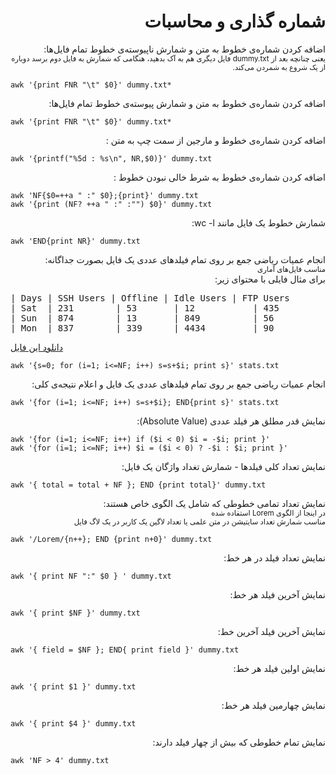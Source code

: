 <div dir="rtl"><h1> شماره گذاری و محاسبات</h1></div>
<div dir="rtl"> اضافه کردن شماره‌ی خطوط به متن و شمارش ناپیوسته‌ی خطوط تمام فایل‌ها:</div>
<div dir="rtl"><small>یعنی چنانچه بعد از dummy.txt فایل دیگری هم به آک بدهید، هنگامی که شمارش به فایل دوم برسد  دوباره از یک شروع به شمردن می‌کند.</small></div>

```
awk '{print FNR "\t" $0}' dummy.txt*
```

<div dir="rtl"> اضافه کردن شماره‌ی خطوط به متن و شمارش پیوسته‌ی خطوط تمام فایل‌ها:</div>

```
awk '{print FNR "\t" $0}' dummy.txt*
```

<div dir="rtl"> اضافه کردن شماره‌ی خطوط و مارجین از سمت چپ به متن :</div>

```
awk '{printf("%5d : %s\n", NR,$0)}' dummy.txt
```

<div dir="rtl"> اضافه کردن شماره‌ی خطوط به شرط خالی نبودن خطوط :</div>
 
```
awk 'NF{$0=++a " :" $0};{print}' dummy.txt
awk '{print (NF? ++a " :" :"") $0}' dummy.txt
```

<div dir="rtl"> شمارش خطوط یک فایل مانند wc -l:</div>

```
awk 'END{print NR}' dummy.txt
```

<div dir="rtl"> انجام عمیات ریاضی جمع بر روی تمام فیلدهای عددی یک فایل بصورت جداگانه:</div>
<div dir="rtl"><small>مناسب فایل‌های آماری </small></div>

<div dir="rtl"> برای مثال فایلی با محتوای زیر:</div>

<pre>
| Days | SSH Users | Offline | Idle Users | FTP Users
| Sat  | 231        | 53       | 12           | 435       
| Sun  | 874        | 13       | 849          | 56        
| Mon  | 837        | 339      | 4434         | 90        
</pre>

[دانلود این فایل](https://gist.github.com/wolandark/ec6400930e24be6823a8e55c27d84978)


```
awk '{s=0; for (i=1; i<=NF; i++) s=s+$i; print s}' stats.txt
```

<div dir="rtl"> انجام عمیات ریاضی جمع بر روی تمام فیلدهای عددی یک فایل و اعلام نتیجه‌ی کلی:</div>


```
awk '{for (i=1; i<=NF; i++) s=s+$i}; END{print s}' stats.txt
```

<div dir="rtl"> نمایش قدر مطلق هر فیلد عددی (Absolute Value):</div>

```
awk '{for (i=1; i<=NF; i++) if ($i < 0) $i = -$i; print }'
awk '{for (i=1; i<=NF; i++) $i = ($i < 0) ? -$i : $i; print }'
```

<div dir="rtl"> نمایش  تعداد کلی فیلدها - شمارش تغداد واژگان یک فایل:</div>

```
awk '{ total = total + NF }; END {print total}' dummy.txt
```

<div dir="rtl"> نمایش تعداد تمامی خطوطی که شامل یک الگوی خاص هستند:</div>
<div dir="rtl"><small>در اینجا از الگوی Lorem استفاده شده </small></div>
<div dir="rtl"><small> مناسب شمارش تعداد سایتیشن در متن علمی یا تعداد لاگین یک کاربر در یک لاگ فایل</small></div>

```
awk '/Lorem/{n++}; END {print n+0}' dummy.txt
```

<div dir="rtl"> نمایش تعداد فیلد در هر خط:</div>

```
awk '{ print NF ":" $0 } ' dummy.txt
```

<div dir="rtl"> نمایش آخرین فیلد هر خط:</div>

```
awk '{ print $NF }' dummy.txt
```

<div dir="rtl"> نمایش آخرین فیلد آخرین خط:</div>

```
awk '{ field = $NF }; END{ print field }' dummy.txt
```

<div dir="rtl"> نمایش اولین فیلد هر خط:</div>

```
awk '{ print $1 }' dummy.txt
```

<div dir="rtl"> نمایش چهارمین فیلد هر خط:</div>

```
awk '{ print $4 }' dummy.txt
```

<div dir="rtl"> نمایش تمام خطوطی که بیش از چهار فیلد دارند:</div>
 
```
awk 'NF > 4' dummy.txt
```

